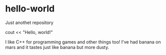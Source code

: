 # hello-world
Just anothet repository

cout << "Hello, world!"

I like C++ for programming games and other things too!
I've had banana on mars and it tastes just like banana but more dusty.
